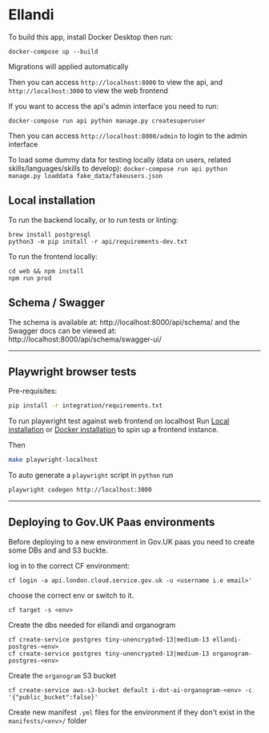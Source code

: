 # Ellandi

To build this app, install Docker Desktop then run:

    docker-compose up --build

Migrations will applied automatically

Then you can access `http://localhost:8000` to view the api, and `http://localhost:3000` to view the web frontend

If you want to access the api's admin interface you need to run:

    docker-compose run api python manage.py createsuperuser

Then you can access `http://localhost:8000/admin` to login to the admin interface

To load some dummy data for testing locally (data on users, related skills/languages/skills to develop):
`docker-compose run api python manage.py loaddata fake_data/fakeusers.json`

## Local installation

To run the backend locally, or to run tests or linting:

    brew install postgresql
    python3 -m pip install -r api/requirements-dev.txt

To run the frontend locally:

    cd web && npm install
    npm run prod

## Schema / Swagger

The schema is available at: http://localhost:8000/api/schema/ and the Swagger docs can be viewed at: http://localhost:8000/api/schema/swagger-ui/

---

## Playwright browser tests

Pre-requisites:

```bash
pip install -r integration/requirements.txt
```

To run playwright test against web frontend on localhost
Run [Local installation](https://github.com/i-dot-ai/ellandi/blob/fb1278372ec052c859f591035f6538d6ac4c7f64/README.md#L17)
or
[Docker installation](https://github.com/i-dot-ai/ellandi/blob/fb1278372ec052c859f591035f6538d6ac4c7f64/README.md#L1)
to spin up a frontend instance.

Then

```bash
make playwright-localhost
```

To auto generate a `playwright` script in `python` run

```bash
playwright codegen http://localhost:3000
```
---

## Deploying to Gov.UK Paas environments

Before deploying to a new environment in Gov.UK paas you need to create some DBs and and S3 buckte.

log in to the correct CF environment:
```
cf login -a api.london.cloud.service.gov.uk -u <username i.e email>'
```
choose the correct env or switch to it.

```
cf target -s <env>
```

Create the dbs needed for ellandi and organogram
```
cf create-service postgres tiny-unencrypted-13|medium-13 ellandi-postgres-<env>
cf create-service postgres tiny-unencrypted-13|medium-13 organogram-postgres-<env>

```
Create the `organogram` S3 bucket

```
cf create-service aws-s3-bucket default i-dot-ai-organogram-<env> -c '{"public_bucket":false}'
```

Create new manifest `.yml` files for the environment if they don't exist in the
`manifests/<env>/` folder
